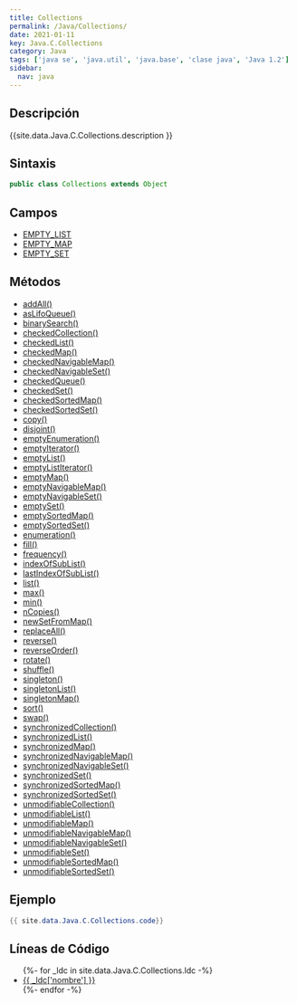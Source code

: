 ```yaml
---
title: Collections
permalink: /Java/Collections/
date: 2021-01-11
key: Java.C.Collections
category: Java
tags: ['java se', 'java.util', 'java.base', 'clase java', 'Java 1.2']
sidebar: 
  nav: java
---
```


## Descripción
{{site.data.Java.C.Collections.description }}

## Sintaxis
~~~java
public class Collections extends Object
~~~

## Campos
* [EMPTY_LIST](/Java/Collections/EMPTY_LIST)
* [EMPTY_MAP](/Java/Collections/EMPTY_MAP)
* [EMPTY_SET](/Java/Collections/EMPTY_SET)

## Métodos
* [addAll()](/Java/Collections/addAll)
* [asLifoQueue()](/Java/Collections/asLifoQueue)
* [binarySearch()](/Java/Collections/binarySearch)
* [checkedCollection()](/Java/Collections/checkedCollection)
* [checkedList()](/Java/Collections/checkedList)
* [checkedMap()](/Java/Collections/checkedMap)
* [checkedNavigableMap()](/Java/Collections/checkedNavigableMap)
* [checkedNavigableSet()](/Java/Collections/checkedNavigableSet)
* [checkedQueue()](/Java/Collections/checkedQueue)
* [checkedSet()](/Java/Collections/checkedSet)
* [checkedSortedMap()](/Java/Collections/checkedSortedMap)
* [checkedSortedSet()](/Java/Collections/checkedSortedSet)
* [copy()](/Java/Collections/copy)
* [disjoint()](/Java/Collections/disjoint)
* [emptyEnumeration()](/Java/Collections/emptyEnumeration)
* [emptyIterator()](/Java/Collections/emptyIterator)
* [emptyList()](/Java/Collections/emptyList)
* [emptyListIterator()](/Java/Collections/emptyListIterator)
* [emptyMap()](/Java/Collections/emptyMap)
* [emptyNavigableMap()](/Java/Collections/emptyNavigableMap)
* [emptyNavigableSet()](/Java/Collections/emptyNavigableSet)
* [emptySet()](/Java/Collections/emptySet)
* [emptySortedMap()](/Java/Collections/emptySortedMap)
* [emptySortedSet()](/Java/Collections/emptySortedSet)
* [enumeration()](/Java/Collections/enumeration)
* [fill()](/Java/Collections/fill)
* [frequency()](/Java/Collections/frequency)
* [indexOfSubList()](/Java/Collections/indexOfSubList)
* [lastIndexOfSubList()](/Java/Collections/lastIndexOfSubList)
* [list()](/Java/Collections/list)
* [max()](/Java/Collections/max)
* [min()](/Java/Collections/min)
* [nCopies()](/Java/Collections/nCopies)
* [newSetFromMap()](/Java/Collections/newSetFromMap)
* [replaceAll()](/Java/Collections/replaceAll)
* [reverse()](/Java/Collections/reverse)
* [reverseOrder()](/Java/Collections/reverseOrder)
* [rotate()](/Java/Collections/rotate)
* [shuffle()](/Java/Collections/shuffle)
* [singleton()](/Java/Collections/singleton)
* [singletonList()](/Java/Collections/singletonList)
* [singletonMap()](/Java/Collections/singletonMap)
* [sort()](/Java/Collections/sort)
* [swap()](/Java/Collections/swap)
* [synchronizedCollection()](/Java/Collections/synchronizedCollection)
* [synchronizedList()](/Java/Collections/synchronizedList)
* [synchronizedMap()](/Java/Collections/synchronizedMap)
* [synchronizedNavigableMap()](/Java/Collections/synchronizedNavigableMap)
* [synchronizedNavigableSet()](/Java/Collections/synchronizedNavigableSet)
* [synchronizedSet()](/Java/Collections/synchronizedSet)
* [synchronizedSortedMap()](/Java/Collections/synchronizedSortedMap)
* [synchronizedSortedSet()](/Java/Collections/synchronizedSortedSet)
* [unmodifiableCollection()](/Java/Collections/unmodifiableCollection)
* [unmodifiableList()](/Java/Collections/unmodifiableList)
* [unmodifiableMap()](/Java/Collections/unmodifiableMap)
* [unmodifiableNavigableMap()](/Java/Collections/unmodifiableNavigableMap)
* [unmodifiableNavigableSet()](/Java/Collections/unmodifiableNavigableSet)
* [unmodifiableSet()](/Java/Collections/unmodifiableSet)
* [unmodifiableSortedMap()](/Java/Collections/unmodifiableSortedMap)
* [unmodifiableSortedSet()](/Java/Collections/unmodifiableSortedSet)

## Ejemplo
~~~java
{{ site.data.Java.C.Collections.code}}
~~~

## Líneas de Código
<ul>
{%- for _ldc in site.data.Java.C.Collections.ldc -%}
   <li>
       <a href="{{_ldc['url'] }}">{{ _ldc['nombre'] }}</a>
   </li>
{%- endfor -%}
</ul>
